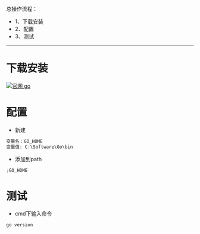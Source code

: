 总操作流程：
- 1、下载安装
- 2、配置
- 3、测试

***
# 下载安装

[![](https://img.shields.io/badge/官网-go-red.svg "官网 go")](https://golang.google.cn/dl/)

# 配置

- 新建

```c
变量名：GO_HOME
变量值: C:\Software\Go\bin
```

- 添加到path

```c
;GO_HOME
```

# 测试

- cmd下输入命令

```c
go version
```